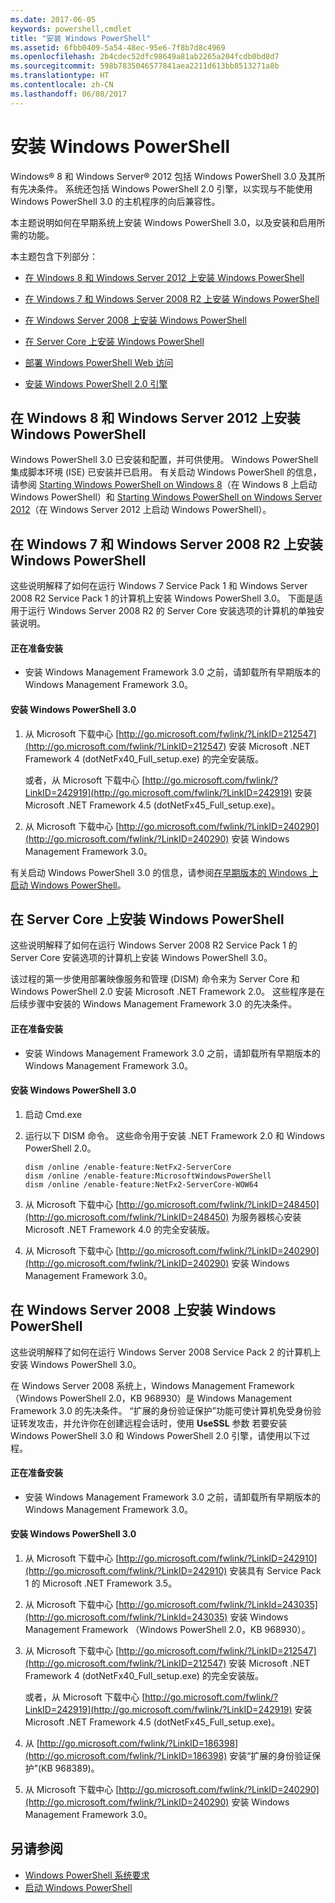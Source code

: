 ```yaml
---
ms.date: 2017-06-05
keywords: powershell,cmdlet
title: "安装 Windows PowerShell"
ms.assetid: 6fbb0409-5a54-48ec-95e6-7f8b7d8c4969
ms.openlocfilehash: 2b4cdec52dfc98649a81ab2265a204fcdb0bd8d7
ms.sourcegitcommit: 598b7835046577841aea2211d613bb8513271a8b
ms.translationtype: HT
ms.contentlocale: zh-CN
ms.lasthandoff: 06/08/2017
---
```

# <a name="installing-windows-powershell"></a>安装 Windows PowerShell
Windows® 8 和 Windows Server® 2012 包括 Windows PowerShell 3.0 及其所有先决条件。 系统还包括 Windows PowerShell 2.0 引擎，以实现与不能使用 Windows PowerShell 3.0 的主机程序的向后兼容性。

本主题说明如何在早期系统上安装 Windows PowerShell 3.0，以及安装和启用所需的功能。

本主题包含下列部分：

-   [在 Windows 8 和 Windows Server 2012 上安装 Windows PowerShell](Installing-Windows-PowerShell.md#BKMK_InstallingOnWindows8andWindowsServer2012)

-   [在 Windows 7 和 Windows Server 2008 R2 上安装 Windows PowerShell](Installing-Windows-PowerShell.md#BKMK_InstallingOnWindows7andWindowsServer2008R2)

-   [在 Windows Server 2008 上安装 Windows PowerShell](Installing-Windows-PowerShell.md#BKMK_InstallingOnWindowsServer2008LH)

-   [在 Server Core 上安装 Windows PowerShell](Installing-Windows-PowerShell.md#BKMK_InstallingOnServerCore)

-   [部署 Windows PowerShell Web 访问](https://technet.microsoft.com/en-us/library/639d0eff-98a3-4124-b52c-26921ebd98b0)

-   [安装 Windows PowerShell 2.0 引擎](Installing-the-Windows-PowerShell-2.0-Engine.md)

## <a name="BKMK_InstallingOnWindows8andWindowsServer2012"></a>在 Windows 8 和 Windows Server 2012 上安装 Windows PowerShell
Windows PowerShell 3.0 已安装和配置，并可供使用。 Windows PowerShell 集成脚本环境 (ISE) 已安装并已启用。 有关启动 Windows PowerShell 的信息，请参阅 [Starting Windows PowerShell on Windows 8](https://technet.microsoft.com/en-us/library/d7be1668-8617-4890-ad90-dd9765fbd2c3)（在 Windows 8 上启动 Windows PowerShell）和 [Starting Windows PowerShell on Windows Server 2012](https://technet.microsoft.com/library/hh831491.aspx#BKMK_powershell)（在 Windows Server 2012 上启动 Windows PowerShell）。

## <a name="BKMK_InstallingOnWindows7andWindowsServer2008R2"></a>在 Windows 7 和 Windows Server 2008 R2 上安装 Windows PowerShell
这些说明解释了如何在运行 Windows 7 Service Pack 1 和 Windows Server 2008 R2 Service Pack 1 的计算机上安装 Windows PowerShell 3.0。 下面是适用于运行 Windows Server 2008 R2 的 Server Core 安装选项的计算机的单独安装说明。

#### <a name="getting-ready-to-install"></a>正在准备安装

-   安装 Windows Management Framework 3.0 之前，请卸载所有早期版本的 Windows Management Framework 3.0。

#### <a name="to-install-windows-powershell-30"></a>安装 Windows PowerShell 3.0

1.  从 Microsoft 下载中心 [http://go.microsoft.com/fwlink/?LinkID=212547](http://go.microsoft.com/fwlink/?LinkID=212547) 安装 Microsoft .NET Framework 4 (dotNetFx40_Full_setup.exe) 的完全安装版。

    或者，从 Microsoft 下载中心 [http://go.microsoft.com/fwlink/?LinkID=242919](http://go.microsoft.com/fwlink/?LinkID=242919) 安装 Microsoft .NET Framework 4.5 (dotNetFx45_Full_setup.exe)。

2.  从 Microsoft 下载中心 [http://go.microsoft.com/fwlink/?LinkID=240290](http://go.microsoft.com/fwlink/?LinkID=240290) 安装 Windows Management Framework 3.0。

有关启动 Windows PowerShell 3.0 的信息，请参阅[在早期版本的 Windows 上启动 Windows PowerShell](Starting-Windows-PowerShell-on-Earlier-Versions-of-Windows.md)。

## <a name="BKMK_InstallingOnServerCore"></a>在 Server Core 上安装 Windows PowerShell
这些说明解释了如何在运行 Windows Server 2008 R2 Service Pack 1 的 Server Core 安装选项的计算机上安装 Windows PowerShell 3.0。

该过程的第一步使用部署映像服务和管理 (DISM) 命令来为 Server Core 和 Windows PowerShell 2.0 安装 Microsoft .NET Framework 2.0。 这些程序是在后续步骤中安装的 Windows Management Framework 3.0 的先决条件。

#### <a name="getting-ready-to-install"></a>正在准备安装

-   安装 Windows Management Framework 3.0 之前，请卸载所有早期版本的 Windows Management Framework 3.0。

#### <a name="to-install-windows-powershell-30"></a>安装 Windows PowerShell 3.0

1.  启动 Cmd.exe

2.  运行以下 DISM 命令。 这些命令用于安装 .NET Framework 2.0 和 Windows PowerShell 2.0。

    ```
    dism /online /enable-feature:NetFx2-ServerCore
    dism /online /enable-feature:MicrosoftWindowsPowerShell
    dism /online /enable-feature:NetFx2-ServerCore-WOW64
    ```

3.  从 Microsoft 下载中心 [http://go.microsoft.com/fwlink/?LinkID=248450](http://go.microsoft.com/fwlink/?LinkID=248450) 为服务器核心安装 Microsoft .NET Framework 4.0 的完全安装版。

4.  从 Microsoft 下载中心 [http://go.microsoft.com/fwlink/?LinkID=240290](http://go.microsoft.com/fwlink/?LinkID=240290) 安装 Windows Management Framework 3.0。

## <a name="BKMK_InstallingOnWindowsServer2008LH"></a>在 Windows Server 2008 上安装 Windows PowerShell
这些说明解释了如何在运行 Windows Server 2008 Service Pack 2 的计算机上安装 Windows PowerShell 3.0。

在 Windows Server 2008 系统上，Windows Management Framework（Windows PowerShell 2.0，KB 968930）是 Windows Management Framework 3.0 的先决条件。 “扩展的身份验证保护”功能可使计算机免受身份验证转发攻击，并允许你在创建远程会话时，使用 **UseSSL** 参数 若要安装 Windows PowerShell 3.0 和 Windows PowerShell 2.0 引擎，请使用以下过程。

#### <a name="getting-ready-to-install"></a>正在准备安装

-   安装 Windows Management Framework 3.0 之前，请卸载所有早期版本的 Windows Management Framework 3.0。

#### <a name="to-install-windows-powershell-30"></a>安装 Windows PowerShell 3.0

1.  从 Microsoft 下载中心 [http://go.microsoft.com/fwlink/?LinkID=242910](http://go.microsoft.com/fwlink/?LinkID=242910) 安装具有 Service Pack 1 的 Microsoft .NET Framework 3.5。

2.  从 Microsoft 下载中心 [http://go.microsoft.com/fwlink/?LinkId=243035](http://go.microsoft.com/fwlink/?LinkId=243035) 安装 Windows Management Framework （Windows PowerShell 2.0，KB 968930）。

3.  从 Microsoft 下载中心 [http://go.microsoft.com/fwlink/?LinkID=212547](http://go.microsoft.com/fwlink/?LinkID=212547) 安装 Microsoft .NET Framework 4 (dotNetFx40_Full_setup.exe) 的完全安装版。

    或者，从 Microsoft 下载中心 [http://go.microsoft.com/fwlink/?LinkID=242919](http://go.microsoft.com/fwlink/?LinkID=242919) 安装 Microsoft .NET Framework 4.5 (dotNetFx45_Full_setup.exe)。

4.  从 [http://go.microsoft.com/fwlink/?LinkID=186398](http://go.microsoft.com/fwlink/?LinkID=186398) 安装“扩展的身份验证保护”(KB 968389)。

5.  从 Microsoft 下载中心 [http://go.microsoft.com/fwlink/?LinkID=240290](http://go.microsoft.com/fwlink/?LinkID=240290) 安装 Windows Management Framework 3.0。

## <a name="see-also"></a>另请参阅
- [Windows PowerShell 系统要求](Windows-PowerShell-System-Requirements.md)
- [启动 Windows PowerShell](https://technet.microsoft.com/en-us/library/8ec8c2d7-8e7c-4722-a3d2-498fe5739a8e)

